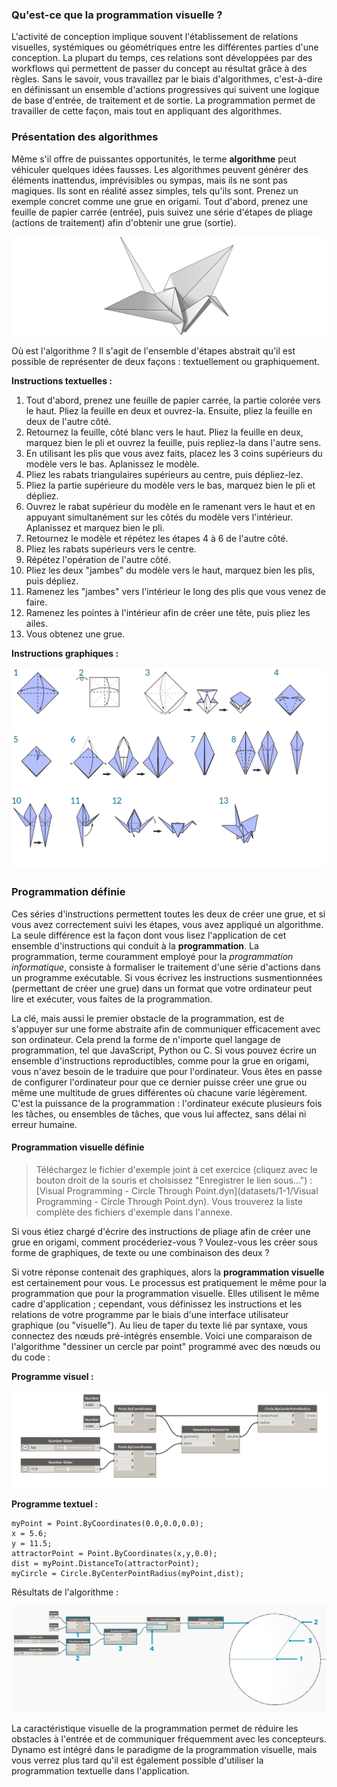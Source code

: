 

### Qu'est-ce que la programmation visuelle ?

L'activité de conception implique souvent l'établissement de relations visuelles, systémiques ou géométriques entre les différentes parties d'une conception. La plupart du temps, ces relations sont développées par des workflows qui permettent de passer du concept au résultat grâce à des règles. Sans le savoir, vous travaillez par le biais d'algorithmes, c'est-à-dire en définissant un ensemble d'actions progressives qui suivent une logique de base d'entrée, de traitement et de sortie. La programmation permet de travailler de cette façon, mais tout en appliquant des algorithmes.

### Présentation des algorithmes

Même s'il offre de puissantes opportunités, le terme **algorithme** peut véhiculer quelques idées fausses. Les algorithmes peuvent générer des éléments inattendus, imprévisibles ou sympas, mais ils ne sont pas magiques. Ils sont en réalité assez simples, tels qu'ils sont. Prenez un exemple concret comme une grue en origami. Tout d'abord, prenez une feuille de papier carrée (entrée), puis suivez une série d'étapes de pliage (actions de traitement) afin d'obtenir une grue (sortie).

![Grue en origami](images/1-1/00-OrigamiCrane.png)

Où est l'algorithme ? Il s'agit de l'ensemble d'étapes abstrait qu'il est possible de représenter de deux façons : textuellement ou graphiquement.

**Instructions textuelles :**

1. Tout d'abord, prenez une feuille de papier carrée, la partie colorée vers le haut. Pliez la feuille en deux et ouvrez-la. Ensuite, pliez la feuille en deux de l'autre côté.
2. Retournez la feuille, côté blanc vers le haut. Pliez la feuille en deux, marquez bien le pli et ouvrez la feuille, puis repliez-la dans l'autre sens.
3. En utilisant les plis que vous avez faits, placez les 3 coins supérieurs du modèle vers le bas. Aplanissez le modèle.
4. Pliez les rabats triangulaires supérieurs au centre, puis dépliez-lez.
5. Pliez la partie supérieure du modèle vers le bas, marquez bien le pli et dépliez.
6. Ouvrez le rabat supérieur du modèle en le ramenant vers le haut et en appuyant simultanément sur les côtés du modèle vers l'intérieur. Aplanissez et marquez bien le pli.
7. Retournez le modèle et répétez les étapes 4 à 6 de l'autre côté.
8. Pliez les rabats supérieurs vers le centre.
9. Répétez l'opération de l'autre côté.
10. Pliez les deux "jambes" du modèle vers le haut, marquez bien les plis, puis dépliez.
11. Ramenez les "jambes" vers l'intérieur le long des plis que vous venez de faire.
12. Ramenez les pointes à l'intérieur afin de créer une tête, puis pliez les ailes.
13. Vous obtenez une grue.

**Instructions graphiques :**

![Mise à jour nécessaire – Grue en origami](images/1-1/01-OrigamiCraneInstructions.png)

### Programmation définie

Ces séries d'instructions permettent toutes les deux de créer une grue, et si vous avez correctement suivi les étapes, vous avez appliqué un algorithme. La seule différence est la façon dont vous lisez l'application de cet ensemble d'instructions qui conduit à la **programmation**. La programmation, terme couramment employé pour la *programmation informatique*, consiste à formaliser le traitement d'une série d'actions dans un programme exécutable. Si vous écrivez les instructions susmentionnées (permettant de créer une grue) dans un format que votre ordinateur peut lire et exécuter, vous faites de la programmation.

La clé, mais aussi le premier obstacle de la programmation, est de s'appuyer sur une forme abstraite afin de communiquer efficacement avec son ordinateur. Cela prend la forme de n'importe quel langage de programmation, tel que JavaScript, Python ou C. Si vous pouvez écrire un ensemble d'instructions reproductibles, comme pour la grue en origami, vous n'avez besoin de le traduire que pour l'ordinateur. Vous êtes en passe de configurer l'ordinateur pour que ce dernier puisse créer une grue ou même une multitude de grues différentes où chacune varie légèrement. C'est la puissance de la programmation : l'ordinateur exécute plusieurs fois les tâches, ou ensembles de tâches, que vous lui affectez, sans délai ni erreur humaine.

#### Programmation visuelle définie

> Téléchargez le fichier d'exemple joint à cet exercice (cliquez avec le bouton droit de la souris et choisissez "Enregistrer le lien sous...") : [Visual Programming - Circle Through Point.dyn](datasets/1-1/Visual Programming - Circle Through Point.dyn). Vous trouverez la liste complète des fichiers d'exemple dans l'annexe.

Si vous étiez chargé d'écrire des instructions de pliage afin de créer une grue en origami, comment procéderiez-vous ? Voulez-vous les créer sous forme de graphiques, de texte ou une combinaison des deux ?

Si votre réponse contenait des graphiques, alors la **programmation visuelle** est certainement pour vous. Le processus est pratiquement le même pour la programmation que pour la programmation visuelle. Elles utilisent le même cadre d'application ; cependant, vous définissez les instructions et les relations de votre programme par le biais d'une interface utilisateur graphique (ou "visuelle"). Au lieu de taper du texte lié par syntaxe, vous connectez des nœuds pré-intégrés ensemble. Voici une comparaison de l'algorithme "dessiner un cercle par point" programmé avec des nœuds ou du code :

**Programme visuel :**

![Programme visuel de base ](images/1-1/03-BasicVisualProgram.png)

**Programme textuel :**

```
myPoint = Point.ByCoordinates(0.0,0.0,0.0);
x = 5.6;
y = 11.5;
attractorPoint = Point.ByCoordinates(x,y,0.0);
dist = myPoint.DistanceTo(attractorPoint);
myCircle = Circle.ByCenterPointRadius(myPoint,dist);
```

Résultats de l'algorithme :

![Cercle par point ](images/1-1/04-CircleThroughPoint.png)

La caractéristique visuelle de la programmation permet de réduire les obstacles à l'entrée et de communiquer fréquemment avec les concepteurs. Dynamo est intégré dans le paradigme de la programmation visuelle, mais vous verrez plus tard qu'il est également possible d'utiliser la programmation textuelle dans l'application.

